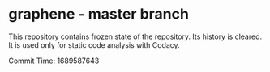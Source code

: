 # graphene - master branch

This repository contains frozen state of the repository.
Its history is cleared. It is used only for static code
analysis with Codacy.

Commit Time: 1689587643